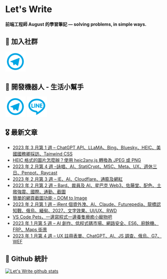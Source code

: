 # Let's Write
#### 前端工程師 August 的學習筆記 — solving problems, in simple ways.

## 🎉 加入社群
[![Telegram](https://raw.githubusercontent.com/letswritetw/letswritetw/master/dist/img/telegram.svg)](https://t.me/letswritetw)

## 👑 開發機器人 - 生活小幫手
[![Telegram](https://raw.githubusercontent.com/letswritetw/letswritetw/master/dist/img/telegram.svg)](https://t.me/lifetifulBot)
[![LINE](https://raw.githubusercontent.com/letswritetw/letswritetw/master/dist/img/line.svg)](https://lin.ee/pZC7GGs)

<!--
**letswritetw/letswritetw** is a ✨ _special_ ✨ repository because its `README.md` (this file) appears on your GitHub profile.

Here are some ideas to get you started:

- 🔭 I’m currently working on ...
- 🌱 I’m currently learning ...
- 👯 I’m looking to collaborate on ...
- 🤔 I’m looking for help with ...
- 💬 Ask me about ...
- 📫 How to reach me: ...
- 😄 Pronouns: ...
- ⚡ Fun fact: ...
-->
<!-- BLOG-POST-LIST:END -->

<!-- 訂閱 Let's Write RSS -->
<!-- 參考來源：
      https://www.youtube.com/watch?v=ECuqb5Tv9qI
      https://github.com/marketplace/actions/blog-post-workflow
-->
## 🎖 最新文章
<!-- BLOG-POST-LIST:START -->
- [2023 年 3 月第 1 週 – ChatGPT API、LLaMA、Bing、Bluesky、HEIC、美國國務卿採訪、Tainwind CSS](https://www.letswrite.tw/news-2023-3-1/)
- [HEIC 格式的圖片怎麼辦？使用 heic2any.js 轉換為 JPEG 或 PNG](https://www.letswrite.tw/heic2any/)
- [2023 年 2 月第 4 週 –詠唱、AI、StatiCrypt、MSC、Meta、UX、週休三日、Penpot、Raycast](https://www.letswrite.tw/news-2023-2-4/)
- [2023 年 2 月第 3 週 – IE、AI、Cloudflare、通膨及網紅](https://www.letswrite.tw/news-2023-2-3/)
- [2023 年 2 月第 2 週 – Bard、裁員及 AI、星巴克 Web3、佐藤堂、配色、土敘強震、國際、通勤、截圖](https://www.letswrite.tw/news-2023-2-2/)
- [簡單的網頁截圖功能 – DOM to Image](https://www.letswrite.tw/dom-to-image/)
- [2023 年 2 月第 1 週 – iRent 個資外洩、AI、Claude、Futurepedia、龍橋認知戰、俄烏、緬甸、2027、文字效果、UI/UX、RWD](https://www.letswrite.tw/news-2023-2-1/)
- [VS Code Pets，一邊寫程式一邊養隻療癒小寵物吧](https://www.letswrite.tw/vscode-pets/)
- [2023 年 1 月第 5 週 – AI 創作、低程式碼市場、網路安全、ES6、廚餘機、FRP、Maps 街景](https://www.letswrite.tw/news-2023-1-5/)
- [2023 年 1 月第 4 週 – UX 註冊表單、ChatGPT、AI、JS 調查、俄烏、G7、WEF](https://www.letswrite.tw/news-2023-1-4/)
<!-- BLOG-POST-LIST:END -->


## 🥁 Github 統計
[![Let's Write github stats](https://github-readme-stats.vercel.app/api?username=letswritetw&show_icons=true&hide=contribs,prs&title_color=00BAFF&icon_color=008BBF)](https://github.com/letswritetw)
